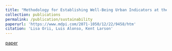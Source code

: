 ```yaml
---
title: "Methodology for Establishing Well-Being Urban Indicators at the District Level to be Used on the CityScope Platform"
collection: publications
permalink: /publication/sustainability
paperurl: 'https://www.mdpi.com/2071-1050/12/22/9458/htm'
citation: 'Lisa Orii, Luis Alonso, Kent Larson'
---
```

[paper](paperurl)

